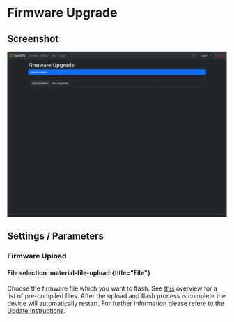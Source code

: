 # Firmware Upgrade

## Screenshot

![Firmware Upgrade](../../assets/images/screenshots/firmware_upgrade.png)

## Settings / Parameters

### Firmware Upload

#### File selection :material-file-upload:{title="File"}

Choose the firmware file which you want to flash. See [this](../flash_esp.md) overview for a list of pre-compiled files.
After the upload and flash process is complete the device will automatically restart. For further information please refere to the [Update Instructions](../update.md).

